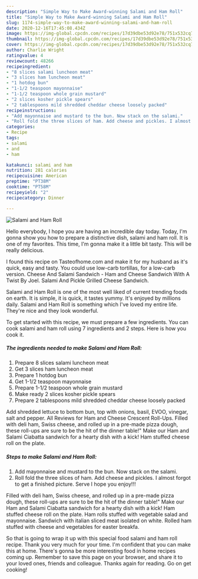 ```yaml
---
description: "Simple Way to Make Award-winning Salami and Ham Roll"
title: "Simple Way to Make Award-winning Salami and Ham Roll"
slug: 1174-simple-way-to-make-award-winning-salami-and-ham-roll
date: 2020-12-16T17:45:08.434Z
image: https://img-global.cpcdn.com/recipes/17d39dbe53d92e78/751x532cq70/salami-and-ham-roll-recipe-main-photo.jpg
thumbnail: https://img-global.cpcdn.com/recipes/17d39dbe53d92e78/751x532cq70/salami-and-ham-roll-recipe-main-photo.jpg
cover: https://img-global.cpcdn.com/recipes/17d39dbe53d92e78/751x532cq70/salami-and-ham-roll-recipe-main-photo.jpg
author: Charlie Wright
ratingvalue: 4
reviewcount: 48266
recipeingredient:
- "8 slices salami luncheon meat"
- "3 slices ham luncheon meat"
- "1 hotdog bun"
- "1-1/2 teaspoon mayonnaise"
- "1-1/2 teaspoon whole grain mustard"
- "2 slices kosher pickle spears"
- "2 tablespoons mild shredded cheddar cheese loosely packed"
recipeinstructions:
- "Add mayonnaise and mustard to the bun. Now stack on the salami."
- "Roll fold the three slices of ham. Add cheese and pickles. I almost forgot to get a finished picture. Serve I hope you enjoy!!!"
categories:
- Recipe
tags:
- salami
- and
- ham

katakunci: salami and ham 
nutrition: 281 calories
recipecuisine: American
preptime: "PT38M"
cooktime: "PT58M"
recipeyield: "2"
recipecategory: Dinner

---
```



![Salami and Ham Roll](https://img-global.cpcdn.com/recipes/17d39dbe53d92e78/751x532cq70/salami-and-ham-roll-recipe-main-photo.jpg)

Hello everybody, I hope you are having an incredible day today. Today, I'm gonna show you how to prepare a distinctive dish, salami and ham roll. It is one of my favorites. This time, I'm gonna make it a little bit tasty. This will be really delicious.

I found this recipe on Tasteofhome.com and make it for my husband as it&#39;s quick, easy and tasty. You could use low-carb tortillas, for a low-carb version. Cheese And Salami Sandwich - Ham and Cheese Sandwich With A Twist By Joel. Salami And Pickle Grilled Cheese Sandwich.

Salami and Ham Roll is one of the most well liked of current trending foods on earth. It is simple, it is quick, it tastes yummy. It's enjoyed by millions daily. Salami and Ham Roll is something which I've loved my entire life. They're nice and they look wonderful.


To get started with this recipe, we must prepare a few ingredients. You can cook salami and ham roll using 7 ingredients and 2 steps. Here is how you cook it.

<!--inarticleads1-->

##### The ingredients needed to make Salami and Ham Roll:

1. Prepare 8 slices salami luncheon meat
1. Get 3 slices ham luncheon meat
1. Prepare 1 hotdog bun
1. Get 1-1/2 teaspoon mayonnaise
1. Prepare 1-1/2 teaspoon whole grain mustard
1. Make ready 2 slices kosher pickle spears
1. Prepare 2 tablespoons mild shredded cheddar cheese loosely packed


Add shredded lettuce to bottom bun, top with onions, basil, EVOO, vinegar, salt and pepper. All Reviews for Ham and Cheese Crescent Roll-Ups. Filled with deli ham, Swiss cheese, and rolled up in a pre-made pizza dough, these roll-ups are sure to be the hit of the dinner table!&#34; Make our Ham and Salami Ciabatta sandwich for a hearty dish with a kick! Ham stuffed cheese roll on the plate. 

<!--inarticleads2-->

##### Steps to make Salami and Ham Roll:

1. Add mayonnaise and mustard to the bun. Now stack on the salami.
1. Roll fold the three slices of ham. Add cheese and pickles. I almost forgot to get a finished picture. Serve I hope you enjoy!!!


Filled with deli ham, Swiss cheese, and rolled up in a pre-made pizza dough, these roll-ups are sure to be the hit of the dinner table!&#34; Make our Ham and Salami Ciabatta sandwich for a hearty dish with a kick! Ham stuffed cheese roll on the plate. Ham rolls stuffed with vegetable salad and mayonnaise. Sandwich with italian sliced meat isolated on white. Rolled ham stuffed with cheese and vegetables for easter breakfa. 

So that is going to wrap it up with this special food salami and ham roll recipe. Thank you very much for your time. I'm confident that you can make this at home. There's gonna be more interesting food in home recipes coming up. Remember to save this page on your browser, and share it to your loved ones, friends and colleague. Thanks again for reading. Go on get cooking!
